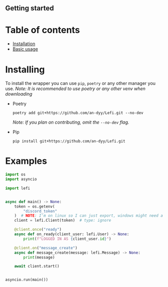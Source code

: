 ## Getting started

# Table of contents
- [Installation](#installing)
- [Basic usage](#examples)

# Installing
To install the wrapper you can use `pip`, `poetry` or any other manager you use.
*Note: It is recommended to use poetry or any other venv when downloading*

* Poetry
    ```
    poetry add git+https://github.com/an-dyy/Lefi.git --no-dev
    ```
    *Note: If you plan on contributing, omit the `--no-dev` flag.*

* Pip
    ```
    pip install git+https://github.com/an-dyy/Lefi.git
    ```

# Examples

```py
import os
import asyncio

import lefi


async def main() -> None:
    token = os.getenv(
        "discord_token"
    )  # NOTE: I'm on linux so I can just export, windows might need a `.env`
    client = lefi.Client(token)  # type: ignore

    @client.once("ready")
    async def on_ready(client_user: lefi.User) -> None:
        print(f"LOGGED IN AS {client_user.id}")

    @client.on("message_create")
    async def message_create(message: lefi.Message) -> None:
        print(message)

    await client.start()


asyncio.run(main())
```
